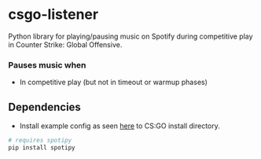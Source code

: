 # csgo-listener
Python library for playing/pausing music on Spotify during competitive play in Counter Strike: Global Offensive.

### Pauses music when
* In competitive play (but not in timeout or warmup phases)

## Dependencies
* Install example config as seen [here](https://developer.valvesoftware.com/wiki/Counter-Strike:_Global_Offensive_Game_State_Integration) to CS:GO install directory.

```python
# requires spotipy
pip install spotipy
```
